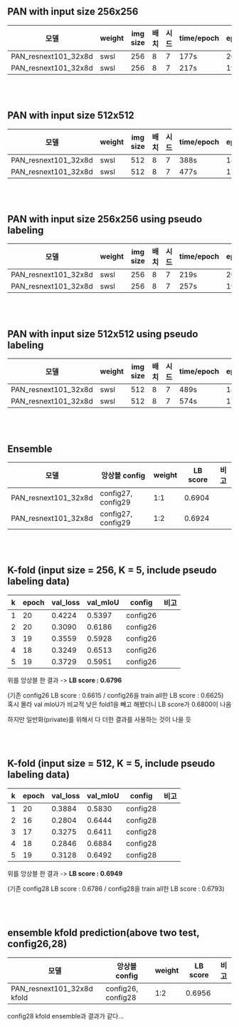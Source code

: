 ## PAN with input size 256x256

|모델|weight|img size|배치|시드|time/epoch|epoch|loss|val_mIoU|LB score|config|비고|
|------|---|---|---|---|---|---|---|---|---|---|---|
|PAN_resnext101_32x8d|swsl|256|8|7|177s|20|IoU+CE|0.5626|0.6105|config20|split|
|PAN_resnext101_32x8d|swsl|256|8|7|217s|19|IoU+CE|0.|0.6143|config22|trainall|

<br>
<br>

## PAN with input size 512x512

|모델|weight|img size|배치|시드|time/epoch|epoch|loss|val_mIoU|LB score|config|비고|
|------|---|---|---|---|---|---|---|---|---|---|---|
|PAN_resnext101_32x8d|swsl|512|8|7|388s|18|IoU+CE|0.6248|0.6267|config24|split|
|PAN_resnext101_32x8d|swsl|512|8|7|477s|17|IoU+CE|0.|0.6396|config25|trainall|

<br>
<br>

## PAN with input size 256x256 using pseudo labeling

|모델|weight|img size|배치|시드|time/epoch|epoch|loss|val_mIoU|LB score|config|비고|
|------|---|---|---|---|---|---|---|---|---|---|---|
|PAN_resnext101_32x8d|swsl|256|8|7|219s|20|IoU+CE|0.5768|0.6615|config26|split|
|PAN_resnext101_32x8d|swsl|256|8|7|257s|19|IoU+CE|0.|0.6625|config27|trainall|

<br>
<br>

## PAN with input size 512x512 using pseudo labeling

|모델|weight|img size|배치|시드|time/epoch|epoch|loss|val_mIoU|LB score|config|비고|
|------|---|---|---|---|---|---|---|---|---|---|---|
|PAN_resnext101_32x8d|swsl|512|8|7|489s|18|IoU+CE|0.6334|0.6786|config28|split|
|PAN_resnext101_32x8d|swsl|512|8|7|574s|17|IoU+CE|0.|0.6793|config29|trainall|

<br>
<br>

## Ensemble

|모델|앙상블 config|weight|LB score|비고|
|-----|-----|---|---|---|
|PAN_resnext101_32x8d|config27, config29|1:1|0.6904||
|PAN_resnext101_32x8d|config27, config29|1:2|0.6924||

<br>
<br>

## K-fold (input size  = 256, K = 5, include pseudo labeling data)
|k|epoch|val_loss|val_mIoU|config|비고|
|---|---|---|---|---|---|
|1|20|0.4224|0.5397|config26||
|2|20|0.3090|0.6186|config26||
|3|19|0.3559|0.5928|config26||
|4|18|0.3249|0.6513|config26||
|5|19|0.3729|0.5951|config26||

위를 앙상블 한 결과 -> __LB score : 0.6796__ 

(기존 config26 LB score : 0.6615 / config26을 train all한 LB score : 0.6625)
<br/>
혹시 몰라 val mIoU가 비교적 낮은 fold1을 빼고 해봤더니 LB score가 0.6800이 나옴

하지만 일반화(private)를 위해서 다 더한 결과를 사용하는 것이 나을 듯

<br>
<br>

## K-fold (input size  = 512, K = 5, include pseudo labeling data)
|k|epoch|val_loss|val_mIoU|config|비고|
|---|---|---|---|---|---|
|1|20|0.3884|0.5830|config28||
|2|16|0.2804|0.6444|config28||
|3|17|0.3275|0.6411|config28||
|4|18|0.2846|0.6884|config28||
|5|19|0.3128|0.6492|config28||

위를 앙상블 한 결과 -> __LB score : 0.6949__ 

(기존 config28 LB score : 0.6786 / config28을 train all한 LB score : 0.6793)

<br>
<br>

## ensemble kfold prediction(above two test, config26,28)

|모델|앙상블 config|weight|LB score|비고|
|-----|-----|---|---|---|
|PAN_resnext101_32x8d kfold|config26, config28|1:2|0.6956||

config28 kfold ensemble과 결과가 같다...